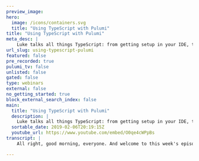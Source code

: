 ```yaml
---
preview_image:
hero:
  image: /icons/containers.svg
  title: "Using TypeScript with Pulumi"
title: "Using TypeScript with Pulumi"
meta_desc: |
    Luke talks all things TypeScript: from getting setup in your IDE, through to programming with Pulumi.
url_slug: using-typescript-pulumi
featured: false
pre_recorded: true
pulumi_tv: false
unlisted: false
gated: false
type: webinars
external: false
no_getting_started: true
block_external_search_index: false
main:
  title: "Using TypeScript with Pulumi"
  description: |
    Luke talks all things TypeScript: from getting setup in your IDE, through to programming with Pulumi.  Links: * Get started with Pulumi: https://pulumi.io/ * Language docs: https://pulumi.io/reference/languages.html * Multi-language strategy: https://github.com/pulumi/pulumi/issues/2430 * Node.js docs: https://pulumi.io/reference/javascript.html * Outputs: https://pulumi.io/reference/programming-model.html#outputs
  sortable_date: 2019-02-06T20:19:15Z
  youtube_url: https://www.youtube.com/embed/O0qe4cWPpBs
transcript: |
    All right, good morning, everyone. And welcome to this week's episode of Pulumi TV. Uh My name is Luke Hobin, uh CTO at Pulumi. And here today I wanted to spend some time actually talking about uh using typescript with Pulumi. Uh So over the last few weeks and months on this show, we've uh we focused a lot on sort of the cloud side because that's really the kind of thing that Pulumi is enabling us to work with your cloud native infrastructure. Um And we haven't spent as much time talking about kind of just the languages that you can use and how you can use the most effectively uh as part of that. Um And that's actually sort of a thing that uh is a bit of a myth because we, uh you know, really the languages are the thing that we're bringing that really empower you to do so many new things uh with your cloud infrastructure. Um So I wanted to spend a little bit of time today just focused on kind of how to use typescript in particular. That's the language that um you know, was one of our first supported languages and the one that still has sort of the most uh examples and, and things you'll see uh in Pulumi. Um And so, really to go deep on that, uh walk through all the bits and pieces of that experience, um and highlight some of the, the key things you'll want to be aware of as you uh start using typescript. Uh if that's the language you're choosing to use with Pulumi. So, uh so as usual, um you know, for folks uh who haven't checked out Pulumi before you can check it out at uh Pulumi dot IO. Uh and you know, get started um installing, getting started learning about uh the, the product. And uh for those who haven't followed along in our documentation, you can come in and see supported languages, you can see we generally support kind of three platforms today uh for running your programs, no, which can mean deva script or typescript or any other language that can compile down and run on. No Js. And that's what I'll kind of focus in on today. Uh Python, uh which we've actually done a lot of work to improve the, the support for Python recently. Um And there's some, some great uh capabilities there as well and I'll probably in the future uh um talk, go through some more details on Python support and then also finally uh go uh and so we have a bunch more languages coming uh coming kind of down the pipe. Um there's kind of two things related to the additional languages uh that I'll just talk about before I dive deep into no jazz. Uh One is uh we've had some great work from uh some folks in the community on uh on implementing uh dot net support, for example. Um And so if I come over here, we'll see there's a, there's APR open uh for a dot net language provider uh that uh uh here has been working on. Uh And it's a really great uh you know, implementation, it's already got a bunch of the stuff up and running on that. Um And so we're looking forward to seeing that kind of progress. Um But as well as just supporting more languages, one of the things we're really interested in is making sure that you can interoperate between these language as well so that someone builds some rich components that are really valuable for Pulumi in typescript. For example, that folks using that dot net provider can take advantage of that. It's actually just yesterday. Uh Sean uh on the team here at Pulumi uh posted this, this issue, a multi language strategy and interrupt, which really walks through how we're thinking about going after that and enabling a rich ecosystem of languages to all uh interoperate. Uh And so this is something that we're, we're putting a lot of effort into right now so that we can sort of maximize the benefit of having multiple languages on the platform. And definitely if you're interested in that, uh check out this issue. Uh But for a lot of folks today in practice, uh the place where you're gonna get the best experience with, with uh Pulumi right now is, is using no JAS and using javascript and typescript. Uh And so I want to spend a little bit of time talking about that. Probably the easiest way to do that is just gonna be to jump in, uh start using it and show you kind of highlight a few of the different things that, that are going to be interesting uh to pay attention to uh as, as you're looking at javascript and typescript. OK. So let me uh check that out. Um Let's come over here and we'll go to, uh you know, an empty project that we have uh in a folder here. And I'm just gonna say Pulumi new and we'll start off with one of the templates. And you'll see, we obviously have javascript and typescript templates for almost all the platforms that we support. So for example, AWS dash typescript, I can just come in here create this. I'll just take all the defaults and I'll just hit enter. Now, immediately, you see one of the things about uh using no Js is that we're using uh N PM to install these dependencies. Um So this is actually running uh an MC M install to install all the dependencies we need for our project. Uh And then we're gonna go ahead and uh just automatically deploy it. So I'll say yes. So let me first talk about some of the files that we got from this kind of template that we installed over here. Um Just to give you a sense of kind of what the project layout looks like when we're using. Uh no JSU. So every Pulumi project uh has a Pulumi dot Yao file, which is sort of the root of uh that tells Pulumi how to get started, what program to run, how to run it, that sort of thing. Um And so a couple of things you'll note uh this file is actually very simple. It just has a name, which is the name of the project, uh which is this name I created. And you'll see actually down here, for example, the, the link to the uh to the project is my organization, which is just my name and then the name of the project and then the name of the stack. And so right now, I have just a DEV stack created by default by this template and I could create additional stacks if I want additional copies of this project to be stood up. Second thing is we have a run time and this uh tells Pulumi how to go and try and run uh the, the program that's going to try and build my infrastructure. So in this case, we're saying we want to use no Js to run my my program and that will let me use javascript or typescript uh to write them if I had Python here. Uh Pulumi would try and find a Python entry point to invoke instead of a javascript entry point. Yeah. And that's really it, the description is just a sort of helpful description that can show up in a few different contexts as well. Um So once I've got that Pulumi dot Yam, well, now, uh if I specify node Js, it's gonna expect to kind of find a typical uh nude uh project here. In particular, it's gonna expect to find a package dot JSON file which describes kind of what the the node project looks like. And uh if I wanted to, I could specify kind of the main entry point here. So I could say, you know who? Right. So I can that my main column and this would tell me that it wants to use a file food dot TS as the entry point into the project. But by default, no GS uses index as the entry point into the project. And so that's why we have an index dot TS file here. Uh Node will know immediately to uh load that index file if there's no other main entry point specified here. Additionally, uh I could come in here for example and say main uh and specify some other folder. And that would actually allow me to point at a package, Jason and index dot TS that were in some totally different folder than my Pulumi. And so I have configurability uh over those things and just to, to kind of highlight that let me just quickly show a couple of things in here. Uh We can find out about some of these things like the main entry point in Pulumi dot Yaml uh here in the docks and we can also find out a little bit about uh the no jazz support um uh in here in the package Jason Independency Fund, ok. Uh So the other thing to note is that my package, Jason has my dependencies. And so it uh it has my uh dependencies on uh node. Since we're gonna be running this program inside node dot Js, we want to make sure that typescript has the types, it needs to have a rich experience with node. Uh Similarly, uh we want to have the packages for working with Pulumi generally and working with aws and Pulumi specifically and these were installed as part of my template. But of course, I can come in here and also say things like Pulumi, you know, TTI uh if I do this um and we can see kind of what version is available here. OK. Well, let's just go ahead and do it. Uh So now I, now I'm saying I also want to install Pulumi Cotis and so I can make that change and I can say N PM install and this will now pick up COTIS as well. Now, so this is going to fetch all the dependencies of that and install them. And as usual with no GS and those will all be under my uh node modules folder. And so we can see under Pulumi, I've got a Scutti and Pulumi. So there's libraries are installed. Now, one note about the versions here for node um I've specified latest here which is just going to pick up whatever the latest is. Um Let's see if this will connect and tell me, uh not sure why that wasn't working. But uh let me just come over to M PM GS dot org and we can see kind of what versions of these libraries are available. Uh So if I go to cnet's, for example, I can find that we can see there's a lot of versions published. Um And so in particular, there's sort of a few different tags we have available. So the latest actually kind of released version. So with a real tag, like this is 0.20 0.0 and that's marked with the latest tag. And so if I specify latest, it'll pick up the latest uh officially released uh build of this. We also publish a DEV tag which gives you the sort of nightly build. And so every, well, it's actually the, every build we do, every build we do of the provider, uh actually gets tagged with a DEV tag. And so you can use the latest thing that we're in development by attaching to the DEV tag or by picking one of these DEV tags in particular, uh and aligning to that, we've also started using a feature tag. Um So for some cross cutting features that we're looking at doing, uh we'll often publish an additional tag that is marked against uh against some particular feature branch. Um And so those are ways uh if you're testing out some capability along with us, um we might ask you to tag, to grab a feature uh tag uh to test out that capability. But in general, you can sort of see the full history. Um we use semantic versioning. So in general, the change from 0.19 to 0.20 indicates there was some breaking change. Uh uh there, we're still pre 10 though for these packages, um So expect to see that uh that breaking change indicated by that minor uh version number for now. OK. So that's some sort of core M PM stuff uh that we have enabled there. Uh And that's, that's a good, you know, that that's a way that by using N PM, we're able to distribute these packages and have a lot of different packages, not just the core in communities, but for example, if I come in here and do at home, uh you know, we have an EKS package for example, or we have uh cloud package or a Docker package. So lots of these packages that are available underneath this Pulumi name space in. No that I can pull in and use within my program. And the ability to version those using N PM is actually a really powerful ability to version the way that I'm updating my infrastructure. So I can lock in to very specific versions and avoid any potential breaking changes uh or even subtle changes to semantics or I can float and use the latest and then use the preview capability to see what changes are going to happen to my code. One last file that we we added here before I jump into the actual code itself is uh Ts config dot Jason. And we admit in the template, we just provide a basic file here, excuse me. Uh This tells Pulumi uh you know, this tells typescript, how to compile your code. Um And so this is just some defaults that, that we happen to find useful that we admit here. You actually don't need this file at all. You can just, you know, you can leave it empty and that will just indicate this is the root of your project. Um But uh but we put some useful defaults in here in case you want them. Um But if you want to learn about this, uh you can go and read about the TS config file in, in typescript and it just controls how typescript does. Uh does its compilation to javascript. Now, speaking of that, uh one interesting thing that we did uh uh a while ago uh was actually make a change to make it. So you don't have to compile your text script code. Uh yourself, we, you see we have an index dot TS file and I can just come in here and Pulumi up. And so uh Pulumi version of node Js actually understands text files natively And it does this by installing some uh some hooks that allow the node Js uh module loader to load files with TS extensions. And when it loads them, it'll actually compile them on the fly and then take the Js that comes out of that and run it through the node engine. So we, we seamlessly let you use TS files as well as Js files as part of your project. This means you don't have to sort of manually run a typescript compile like TSC or a bill step or something like that. Uh You can just write your code in the TS file and use it directly. And this might be for folks who have used no jas a lot. This is different than a lot of the standard, no S setups. Um But in particular because we control the execution environment for this code. Um It's a really nice and easy thing that we can enable and just one final note on that. Uh I'll mention that there are steps if for whatever reason that uh causes Trump object if you have files that are expecting to behave in a very specific way that don't work in the environment. Uh There is the ability to specify um options to call false, which will turn off this, this ability to, to do that. And then you'll have to manually compile it and point out where your files are uh in the compiled source code. OK. Uh So that's just all of the sort of housekeeping on, on all the different files that are just part of a standard kind of no S and typescript uh project. But where it really gets interesting in the place where most folks are kind of focused is on uh is on the actual uh code itself. So one thing to note uh just first off is, but I have full access to everything from uh no, so both things that are built into. No, just like, you know, there's an HDP library that's built into the no API and so I can come in here and, you know, import that and co create server and I can get my, you know, my help text and, and I can command, click on it to, to go and view this uh in, in uh the help uh environment here. And so I get all the capabilities of no Js, all the libraries, all the, you know, building base 64 encoding and Jason stringify and just all these things that I would uh expect from a compute environment. I don't have to, I'm not constrained to what my DS L may have offered. I have the complete capabilities of no S and that includes actually importing third party libraries. So I could, you know, N PM install, you know, my favorite package. Uh And now I can get that package out of N PM. Uh It may do parsing of some file format or, or whatever it is I need to do. And now I can use that directly from within this environment as well. And so this gives you access to a huge set of libraries and capabilities that you can just immediately integrate into your programs. But as well as all the standard node jazz libraries, uh you get access to kind of Pulumi uh libraries that are specific to using uh using no jas in the context of a Pulumi deployment. And those are things like Pulumi, Pulumi and Pulumi Aws. And so in this example, um this is sort of just the simplest possible example of standing up a a resource in Pulumi. Uh And I'll just highlight a couple of things about this. So the first one is, you know, we obviously get, and I've highlighted this a lot, we obviously get all the sort of completion list and that sort of thing uh inside the environment here. Uh And in fact, now we're kind of getting some code samples as well. We added these recently. So uh some code examples that you can get in line off of these and I can go and command, click on on bucket, for example, uh to go to definition on that and see all the details about the API that's available here. Uh And what I can do with it, every uh every resource that we create in Pulumi uh kind of has two things generally. Um And so if I come over here and just retype this, you'll see, I have, I take a name uh which is a name that the resource is gonna have the arguments which are gonna be the, the parameter, the the configuration for this particular resource. And then uh and options, which provides some additional just general Pulumi options available for this. So let me talk through a couple of those uh steps here. So the first one is the name uh and this is uh this is gonna serve two purposes in general. Uh The first purpose is to be the Pulumi name of the resource, which means this is the name that we're gonna track in Pulumi and associate between two different uh deployments of your program. We're gonna use to understand whether there was a change or whether that the resource has been deleted or been added. And so if I have a my bucket and then I change the parameters to it, I know I need to update that in the second deployment. Um but if I had a my bucket in my first deployment and then don't in my second deployment, I know I need to delete uh that my bucket from the first deployment because this is really the identity of the resource as Pulumi understands it. Pulumi also in general use this as a default name for the resource. Uh and it will add some additional randomness at the end just to make sure it doesn't conflict with anything else. And so by default, if I say, you know my bucket here, uh we'll actually see, let me type in Pulumi stack. I forget what I originally called. This that was originally called my bucket. Yeah. Uh So we should see that there is a my bucket and if I show the I DS, we'll see that this was my bucket dash, you know, E one B, you know, whatever. And so this is actually the name of the S3 bucket that got created by this. It has some randomness on the end because of course, my bucket wouldn't be a valid. I'm sure that name is already taken in the global name space of S3 BS. So, OK. So that's the name. Uh The second is the options back. And so here I can pass all the various things that are available for me to pass. And I can just do, you know, I can do command space to get a completion list and, and ID like to code I can see all the different things are available on here. Uh So that, you know, I can specify the hosted zone id, I can specify policies or regions, um a variety of different things available and I have access to all of that APR and I can similarly, I can sort of come in here and go to definition and see the details about, about that API including some help text. And so for instance, in this example, you know, can be enabled or suspended really easy way to know that, you know, what are my values I need to put in here. So that completion list is a really nice thing as well. The other interesting thing is to sort of do something like, you know, if I do this, you know, if I miss, if I do something incorrect, like I specify cores rules here and I specify it in array. And I specify that the, the first one is this is this empty object, but it tells me that I don't, I haven't specified all of the right properties. And so if I command and click, I can actually see uh this uh see what's available here to use. And this squiggle immediately tells me that I've mis configured this object. And so I get this really quick feedback about that. Um And that's one of the real benefits of kind of using uh types here. OK? So that's a very simple uh kind of example of that. Uh And then the last thing is I have this options bag. And this lets me specify some general things like I can specify the parent. So if I want to make this part of a component to make it owned by a parent, I can specify that if I want to protect this so that I can't delete it without changing the value, I can say protect and true. And this will mean that I will not be able to delete this thing unless I first do an update that says protect back the holes and then do an update that deletes it. So this is a really nice way to prevent, you know, for something that has uh has state backing it like a database or, or maybe an S3 bucket like this. This is a way to really uh make it very hard to accidentally delete that resource. And then finally, provider is a way of overriding which provider I can use uh in uh for that resource. OK? And so that's, that's really kind of how we can create resources. And I'll just go back to this example here. Now, one of the probably the most interesting things, the most things you get questions about the most here is actually if I go and look at this, uh let me just type this again and I come to one of these like uh you know, Loggins and I go to definition on this, you'll see that this is a Pulumi dot input. Uh And you'll see that in fact, everything on this force destroy Pulumi dot input, hosted Pulumi dot input. So every one of these is not just a string or boolean, it's a Pulumi dot input of a string or, and so this is actually one of the core things that in Pulumi, Pulumi that crosses everything that you'll kind of interact with in terms of Pulumi resources is this notion of outputs and inputs. So what this does is this is the ability uh to specify like actually, I'll just write a simple example that takes advantage of this. So I can create that bucket and then I can say bucket object because new A dot s3 dot bucket object and bucket object will just put a bucket uh in the uh put an object into that bucket I discussed. And so here I can say bucket, OK. And uh up the content is how the world. And so what this will do is actually upload into the bucket that I just created an object. And I probably need to specify a key uh specify the key, my photo text and then, and then specify this content that's going to go inside that uh inside that key again, go and click and see what these things are. Now, the interesting thing here is that this bucket uh has not been created yet. And so I actually don't know what its ID is going to be. Well, in fact, actually, it has been created because I deployed it earlier. Uh but had I not deployed this yet, I wouldn't know what its ID was and its ID might change if I make some change that requires replacement. And so here I'm referring to saying this bucket object will use whatever bucket was created by this line of code and it'll use its ID. Uh And so this is, you know, this is a output of string because it's an output from that bucket and then the bucket takes an input of string. What that means is that uh I can pass anything that's an output as an input. If I want to. In fact, if you go look at Pulumi dot input of T, you notice that this actually allows three things. It allows A T. So if, if I have an input of string that will allow a string to be passed, or it'll allow an output of string to be passed. So it either allows a literal, raw string value or something that is going to be produced by the output of some other uh resource. And then it also allows a promise of T and that's not used as often. Um But if you do happen to be writing a code, uh you can easily pass in a promise as well. And these outputs and inputs, the key thing that they do is they track the dependencies between resources and So the fact that bucket uh here, this bucket object has a property that depends on this bucket here, that dependency information is going to be tracked by Pulumi and it is going to be used to make sure that we create this bucket first and then only after it's created, do we try to create this bucket object? It also makes sure that when we delete our resources, we'll make sure to delete this resource first before trying to delete this because doing it the other way around would fail to delete the bucket because it would have uh objects within it. And so this is really uh you know, this, this the ability to track the dependencies between resources through this notion of outputs and inputs is really key to the whole notion of uh maintaining this uh desired state of our resource graft with Puu. And so it's very useful to understand this notion of inputs and outputs. Now, in the common case, you can just do exactly like this, you can take a bucket and you can take a, an output property on it and pass it as an input directly. Uh But sometimes you might need to sort of change something. Uh So for example, maybe I need to take that bucket. Uh you know, uh which one should I take here? Uh Look at our region? Maybe I want to uh maybe I want to change that in some way. So I want to take our region and, you know, prefix it with something else. Um And so you'll see on any output, I have two things I can do. And really, there's only one of these I can do most of the time that's called apply. What this does is, it says when the value is available, transform it in a certain way and to produce a new value that's also going to be an output. And so here I can say, you know, I wanna apply region and then maybe I'll create um so I'll just concatenate uh the, you know, prefix to that region. And this would be the same as you know, I could say prefix plus I want to just do kind of simple stuff. So you'll see now that this my region text is also a Pulumi output of string and it will actually be computed by when this region is available. After that bucket gets created, then we'll run this code to compute this kind of transformed value. And we'll make that the my region text. And now I can use that as an input to something else as well. So very easy to transform the values of these outputs as they come back from the underlying cloud provider. Now, I've actually recently added a couple of things that are, that are interesting. So we can say Pulumi dot interpolate as well and this is actually a a feature that uses some kind of new javascript capabilities to add a uh what's called a tag template literal. And so if I do this, I can say something like prefix colon uh buckets dot region. And this Pulumi dot interpolates if I put that right in front of the back texts, uh that will allow me to embed Pulumi out output values inside the string literals. And you'll see that the result of this is again a Pulumi out output of string. So this will do that string concatenation that string templating. Um But uh but using the ability to embed outputs in there and returning back an output. So this is a handy feature uh to use as well. Now there's a handful of other things you can typically want to do with uh with outputs. And if I come over here, uh there's a lot more details on what I can do. Um You know, I talked about apply, but there's also the ability to combine multiple outputs into a single one to convert inputs to outputs a variety of other things you might want to do with these that are, are useful to go and look at here. Uh And so definitely uh folks are interested in that, take a look at the documentation. Now, one of the thing I wanna kind of briefly touch on uh is um I mentioned kind of kubernetes and I think I imported the package here. So let me just say, so I can say, you know, let me. Bye. Uh So I can do something like create a pod. And one of the things that is interesting here is, um, and one of the reasons why typescript and javascript are generally kind of nice for this kind of thing is that because javascript and typescript are sort of the basis of Jason and many of these kind of uh API S, whether it's the A I or the C API S are actually sort of specified in terms of uh Jason API under the. So the raw API S that are documented by the cloud provider are actually kind of Jason based, uh you know API S. It's because of that, the projection into javascript tends to be very 1 to 1, the names all kind of fit the casing kind of matches very well like API version here in the same casing. It's not sort of snake cases or capital case during those sorts of things. Uh And so we can project a very sort of direct version of that API into the kind of javascript and types of experience, which means that you go and look at docs on how to use cotis or you go look, look at docs and how to use A W in general. Those names are gonna fit really well uh and map very 1 to 1 with what you're gonna use on inside here. And so these, for example, are exactly what you kind of expect if I was to come. I don't think I can click on that. Unfortunately, if I was to come in and go and look at the. Uh So let me just close this and see. It looks like uh maybe the ID E lost track of things there. So the TS config file specifies some of the language settings I'm allowed to use and it looks like it wasn't allowing me to use this kind of AYN keyword there. Uh initializing Js and Ts language features. OK? So now we see that this works. So, so this example is uh is something we have supported in our AD BS package. For example, where from all the things that can be kind of event sources for LAMBDA, for example, uh we have these, these sort of functions which let me hook up a call back to that. And so when there's an object created inside this bucket, I'm gonna run this little piece of code here. This is using a few features that are available kind of in the javascript typescript space to, to take this block of code here and actually turn it into a uh a, a lamb um that we can run and hook up to this event source. So there's a couple of things, I mean, there's a lot of sort of stuff that's interesting that's going on behind the scenes there to make that work. And for folks curious about how all that works, um you can read this kind of run time code section uh in the documentation. And then we have this content on um how we serialize out functions. And this goes into a lot of details about sort of some of the um capabilities and how that works. Um Just in case uh you want to understand that thing is in general, uh you can just take any code you want to run here and run that as part of the event. There's a couple of things specific to typescripts that are worth noticing here though. Uh The first one is uh we actually pass in the, the strongly typed uh bucket event. And so this means even if the code that's running at run time, uh that's gonna execute whenever an object is created, we can, we can get strong typing over that. And so for example, here, I can say EV dot And I can see the details of what that record is gonna, what that um payload is gonna look like. So we know that whenever A S lambda sends us an event uh for this bucket on decorated, it's gonna have a certain shape and it's gonna have, you know, records at zero dot It's gonna have an S3 uh thing. It's gonna have the bucket, it's gonna have, you know the name or the object that is gonna have the key. And so all of this method about what's available inside here is, is available. But yeah, so you can you can see right, easy to split code up into multiple files. Uh using just the standard approach to um to new uh modules. Uh I won't show it here, but of course, the next step of that is it's also impossible to take those files and separate them into separate nude packages. And here we have just one big, uh you know, we have one big package. Do Jason. So, you know, I'm not that big but it's got these two files. I could actually, if I have some reusable component that I want to version independently, I could separate that into its own package. Publish that to M PM or to my local M PM registry. Uh And then version that independently and reference it from my main code using a dependency like this. And so all those capabilities to version code are available uh are available just uh by using the standard no features. OK? Uh That was it then for today. Um If folks have other topics that they're interested in uh covering in, in coming weeks, definitely, let me know. Uh I think we'll, we'll do a drill down on Python soon uh to talk about some of the capabilities there and similar to what we.

---
```

